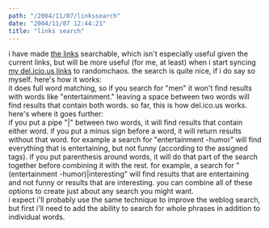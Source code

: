 ```yaml
---
path: "/2004/11/07/linkssearch" 
date: "2004/11/07 12:44:21" 
title: "links search" 
---
```

i have made <a href="http://www.randomchaos.com/links/">the links</a> searchable, which isn't especially useful given the current links, but will be more useful (for me, at least) when i start syncing <a href="http://del.icio.us/scott_reynen">my del.icio.us links</a> to randomchaos. the search is quite nice, if i do say so myself. here's how it works:<br>it does full word matching, so if you search for "men" it won't find results with words like "entertainment." leaving a space between two words will find results that contain both words. so far, this is how del.ico.us works. here's where it goes further:<br>if you put a pipe "|" between two words, it will find results that contain either word. if you put a minus sign before a word, it will return results without that word. for example a search for "entertainment -humor" will find everything that is entertaining, but not funny (according to the assigned tags). if you put parenthesis around words, it will do that part of the search together before combining it with the rest. for example, a search for "(entertainment -humor)|interesting" will find results that are entertaining and not funny or results that are interesting. you can combine all of these options to create just about any search you might want.<br>i expect i'll probably use the same technique to improve the weblog search, but first i'll need to add the ability to search for whole phrases in addition to individual words.